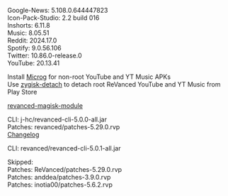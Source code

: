 Google-News: 5.108.0.644447823  
Icon-Pack-Studio: 2.2 build 016  
Inshorts: 6.11.8  
Music: 8.05.51  
Reddit: 2024.17.0  
Spotify: 9.0.56.106  
Twitter: 10.86.0-release.0  
YouTube: 20.13.41  

Install [Microg](https://github.com/ReVanced/GmsCore/releases) for non-root YouTube and YT Music APKs  
Use [zygisk-detach](https://github.com/j-hc/zygisk-detach) to detach root ReVanced YouTube and YT Music from Play Store  

[revanced-magisk-module](https://github.com/j-hc/revanced-magisk-module)
  
CLI: j-hc/revanced-cli-5.0.0-all.jar  
Patches: revanced/patches-5.29.0.rvp  
[Changelog](https://github.com/revanced/revanced-patches/releases/tag/v5.29.0)

CLI: revanced/revanced-cli-5.0.1-all.jar    

Skipped:  
Patches: ReVanced/patches-5.29.0.rvp  
Patches: anddea/patches-3.9.0.rvp  
Patches: inotia00/patches-5.6.2.rvp            
